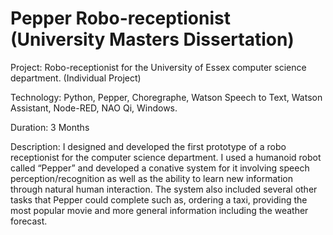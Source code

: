 # Pepper Robo-receptionist (University Masters Dissertation)
Project: Robo-receptionist for the University of Essex computer science department. (Individual Project)

Technology: Python, Pepper, Choregraphe, Watson Speech to Text, Watson Assistant, Node-RED, NAO Qi, Windows.

Duration: 3 Months

Description: I designed and developed the first prototype of a robo receptionist for the computer science department. I used a humanoid robot called “Pepper” and developed a conative system for it involving speech perception/recognition as well as the ability to learn new information through natural human interaction. The system also included several other tasks that Pepper could complete such as, ordering a taxi, providing the most popular movie and more general information including the weather forecast.  
